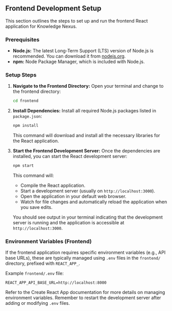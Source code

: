## Frontend Development Setup

This section outlines the steps to set up and run the frontend React application for Knowledge Nexus.

### Prerequisites

*   **Node.js:** The latest Long-Term Support (LTS) version of Node.js is recommended. You can download it from [nodejs.org](https://nodejs.org/).
*   **npm:** Node Package Manager, which is included with Node.js.

### Setup Steps

1.  **Navigate to the Frontend Directory:**
    Open your terminal and change to the frontend directory:
    ```bash
    cd frontend
    ```

2.  **Install Dependencies:**
    Install all required Node.js packages listed in `package.json`:
    ```bash
    npm install
    ```
    This command will download and install all the necessary libraries for the React application.

3.  **Start the Frontend Development Server:**
    Once the dependencies are installed, you can start the React development server:
    ```bash
    npm start
    ```
    This command will:
    *   Compile the React application.
    *   Start a development server (usually on `http://localhost:3000`).
    *   Open the application in your default web browser.
    *   Watch for file changes and automatically reload the application when you save edits.

    You should see output in your terminal indicating that the development server is running and the application is accessible at `http://localhost:3000`.

### Environment Variables (Frontend)

If the frontend application requires specific environment variables (e.g., API base URLs), these are typically managed using `.env` files in the `frontend/` directory, prefixed with `REACT_APP_`.

Example `frontend/.env` file:
```env
REACT_APP_API_BASE_URL=http://localhost:8000
```
Refer to the Create React App documentation for more details on managing environment variables. Remember to restart the development server after adding or modifying `.env` files.
